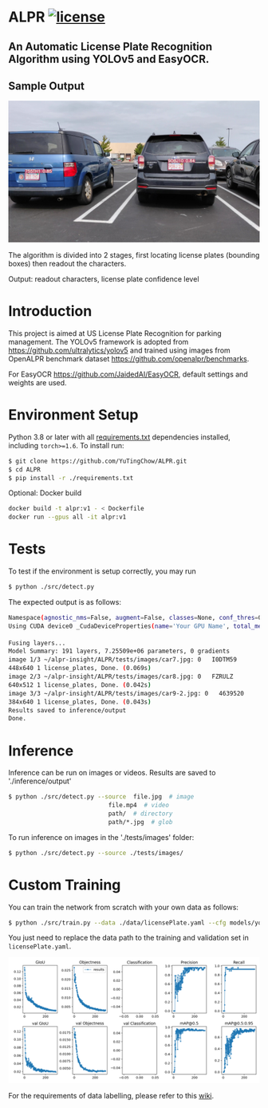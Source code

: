 # ALPR [![license](https://img.shields.io/badge/License-MIT-blue.svg)](https://github.com/YuTingChow/ALPR/blob/master/LICENSE)

## An Automatic License Plate Recognition Algorithm using YOLOv5 and EasyOCR.

## Sample Output
![sample](sample/sample1.jpg)

The algorithm is divided into 2 stages, first locating license plates (bounding boxes) then readout the characters.

Output: readout characters, license plate confidence level 

# Introduction 
This project is aimed at US License Plate Recognition for parking management. 
The YOLOv5 framework is adopted from https://github.com/ultralytics/yolov5 and trained using images from OpenALPR benchmark dataset https://github.com/openalpr/benchmarks.

For EasyOCR https://github.com/JaidedAI/EasyOCR, default settings and weights are used.

# Environment Setup
Python 3.8 or later with all [requirements.txt](requirements.txt) dependencies installed, including `torch>=1.6`. To install run:
```bash
$ git clone https://github.com/YuTingChow/ALPR.git
$ cd ALPR
$ pip install -r ./requirements.txt
```
Optional: Docker build
```bash
docker build -t alpr:v1 - < Dockerfile
docker run --gpus all -it alpr:v1
```

# Tests
To test if the environment is setup correctly, you may run

```bash
$ python ./src/detect.py
```
The expected output is as follows:
```bash
Namespace(agnostic_nms=False, augment=False, classes=None, conf_thres=0.5, device='', img_size=640, iou_thres=0.5, output='inference/output', save_txt=False, source='tests/images', update=False, view_img=False, weights='best.pt')
Using CUDA device0 _CudaDeviceProperties(name='Your GPU Name', total_memory=XXXXMB)

Fusing layers... 
Model Summary: 191 layers, 7.25509e+06 parameters, 0 gradients
image 1/3 ~/alpr-insight/ALPR/tests/images/car7.jpg: 0   I0DTM59
448x640 1 license_plates, Done. (0.069s)
image 2/3 ~/alpr-insight/ALPR/tests/images/car8.jpg: 0   FZRULZ
640x512 1 license_plates, Done. (0.042s)
image 3/3 ~/alpr-insight/ALPR/tests/images/car9-2.jpg: 0   4639520
384x640 1 license_plates, Done. (0.043s)
Results saved to inference/output
Done.
```

# Inference 

Inference can be run on images or videos. Results are saved to './inference/output'

```bash
$ python ./src/detect.py --source  file.jpg  # image 
                            file.mp4  # video
                            path/  # directory
                            path/*.jpg  # glob
```

To run inference on images in the './tests/images' folder:
```bash
$ python ./src/detect.py --source ./tests/images/
```
# Custom Training

You can train the network from scratch with your own data as follows:
```bash
$ python ./src/train.py --data ./data/licensePlate.yaml --cfg models/yolov5s.yaml --weights '' --batch-size 16
```
You just need to replace the data path to the training and validation set in `licensePlate.yaml`.

![results](sample/results.png)

For the requirements of data labelling, please refer to this [wiki](https://github.com/ultralytics/yolov5/wiki/Train-Custom-Data).